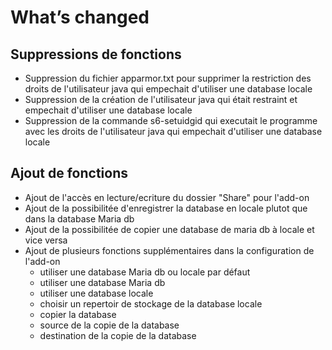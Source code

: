 # What’s changed

## Suppressions de fonctions

- Suppression du fichier apparmor.txt pour supprimer la restriction des droits
de l'utilisateur java qui empechait d'utiliser une database locale
- Suppression de la création de l'utilisateur java qui était restraint
et empechait d'utiliser une database locale
- Suppression de la commande s6-setuidgid qui executait le programme avec les
droits de l'utilisateur java qui empechait d'utiliser une database locale

## Ajout de fonctions

- Ajout de l'accès en lecture/ecriture du dossier "Share" pour l'add-on
- Ajout de la possibilitée d'enregistrer la database en locale plutot que
dans la database Maria db
- Ajout de la possibilitée de copier une database de maria db à locale et vice versa
- Ajout de plusieurs fonctions supplémentaires dans la configuration de l'add-on
  - utiliser une database Maria db ou locale par défaut
  - utiliser une database Maria db
  - utiliser une database locale
  - choisir un repertoir de stockage de la database locale
  - copier la database
  - source de la copie de la database
  - destination de la copie de la database
 